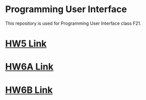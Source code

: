# Programming User Interface

This repository is used for Programming User Interface class F21.

# [HW5 Link](https://evelynli06.github.io/HW5/index)

# [HW6A Link](https://evelynli06.github.io/HW6A/index)

# [HW6B Link](https://evelynli06.github.io/HW6B/index)
